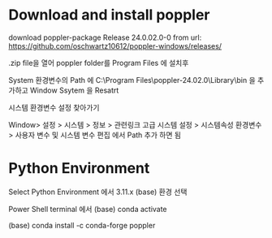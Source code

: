 # Download and install poppler

download poppler-package Release 24.0.02.0-0 from 
url: https://github.com/oschwartz10612/poppler-windows/releases/

.zip file을 열어 poppler folder를 Program Files 에 설치후

System 환경변수의 Path 에 C:\Program Files\poppler-24.02.0\Library\bin 을 추가하고 Window Ssytem 을 Resatrt 

시스템 환경변수 설정 찾아가기

Window> 설정 > 시스템 > 정보 > 관련링크 고급 시스템 설정 > 시스템속성 환경변수 >
사용자 변수 및 시스템 변수 편집 에서 Path 추가 하면 됨

# Python Environment

Select Python Environment 에서 3.11.x (base) 환경 선택

Power Shell terminal 에서
(base) conda activate

(base) conda install -c conda-forge poppler
